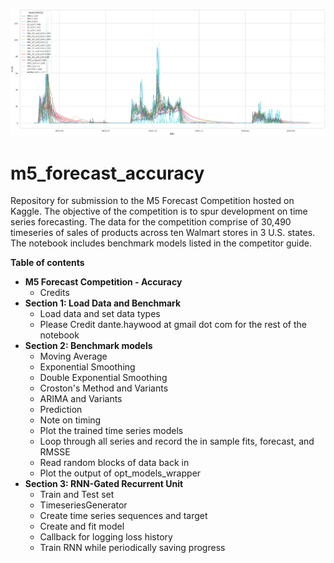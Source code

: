 ![Examples](example.PNG)

# m5_forecast_accuracy
 Repository for submission to the M5 Forecast Competition hosted on Kaggle. The objective of the competition is to spur development on time series forecasting. The data for the competition comprise of 30,490 timeseries of sales of products across ten Walmart stores in 3 U.S. states. The notebook includes benchmark models listed in the competitor guide.

**Table of contents**

* **M5 Forecast Competition - Accuracy**
  * Credits
* **Section 1: Load Data and Benchmark**
   * Load data and set data types
   * Please Credit dante.haywood at gmail dot com for the rest of the notebook
* **Section 2: Benchmark models**
   * Moving Average
   * Exponential Smoothing
   * Double Exponential Smoothing
   * Croston's Method and Variants
   * ARIMA and Variants
   * Prediction
   * Note on timing
   * Plot the trained time series models
   * Loop through all series and record the in sample fits, forecast, and RMSSE
   * Read random blocks of data back in
   * Plot the output of opt_models_wrapper
* **Section 3: RNN-Gated Recurrent Unit**
   * Train and Test set
   * TimeseriesGenerator
   * Create time series sequences and target
   * Create and fit model
   * Callback for logging loss history
   * Train RNN while periodically saving progress
